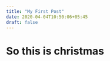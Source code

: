 ```yaml
---
title: "My First Post"
date: 2020-04-04T10:50:06+05:45
draft: false
---
```

# So this is christmas

